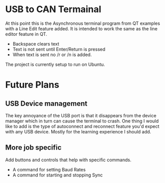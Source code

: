 # USB to CAN Termainal
At this point this is the Asynchronous terminal program from QT examples with a Line Edit feature added. It is intended to work the same as the line editor feature in QT.

- Backspace clears text
- Text is not sent until Enter/Return is pressed
- When text is sent no /r or /n is added.

The project is currently setup to run on Ubuntu. 

# Future Plans 

## USB Device management 

The key annoyance of the USB port is that it disappears from the device manager which in turn can cause the terminal to crash. One thing I would like to add is the type of autoconnect and reconnect feature you'd expect with any USB device. Mostly for the learning experience I should add. 

## More job specific 

Add buttons and controls that help with specific commands. 

- A command for setting Baud Rates
- A command for starting and stopping Sync
